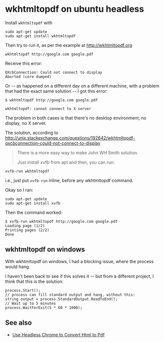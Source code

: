 ﻿# wkhtmltopdf on ubuntu headless

Install `wkhtmltopdf` with

	sudo apt-get update
    sudo apt-get install wkhtmltopdf

Then try to run it, as per the example at <http://wkhtmltopdf.org>

    wkhtmltopdf http://google.com google.pdf

Receive this error:

    QXcbConnection: Could not connect to display
    Aborted (core dumped)

Or -- as happened on a different day on a different machine, with a problem that had the exact same solution -- I got this error:

	$ wkhtmltopdf http://google.com google.pdf

	wkhtmltopdf: cannot connect to X server

The problem in both cases is that there's no desktop environment, no display, no X server.

The solution, according to <http://unix.stackexchange.com/questions/192642/wkhtmltopdf-qxcbconnection-could-not-connect-to-display>

> There is a more easy way to make John WH Smith solution.
>
> Just install xvfb from apt and then, you can run:

    xvfb-run wkhtmltopdf

i.e., just put `xvfb-run` inline, before any wkhtmltopdf command.

Okay so I ran:

    sudo apt-get update
    sudo apt-get install xvfb

Then the command worked:

    $ xvfb-run wkhtmltopdf http://google.com google.pdf
    Loading page (1/2)
	Printing pages (2/2)
	Done

## wkhtmltopdf on windows

With wkhtmltopdf on windows, I had a blocking issue, where the process would hang.

I haven't been back to see if this solves it -- but from a different project, I think that this is the solution:

	process.Start();
	// process can fill standard output and hang, without this:
	string output = process.StandardOutput.ReadToEnd();
	// Wait up to 5 minutes
	process.WaitForExit(5 * 60 * 1000);

## See also

- [Use Headless Chrome to Convert Html to Pdf](../google/chrome_headless_to_convert_html_to_pdf.md)
